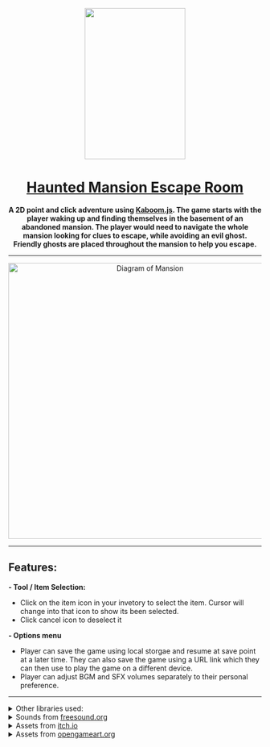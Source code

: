 

[<p align="center"> <img width="200" height="300" src="https://user-images.githubusercontent.com/96203831/161592220-83f84c1c-9618-402b-8c6f-94c4e2d01088.jpg" > </p>](https://team-grape.github.io/CapstoneProject/)

<div>
 <h1 align="center"> <a href="https://team-grape.github.io/CapstoneProject/"> Haunted Mansion Escape Room </a> </h>
</div>

<p align="center">
 <b>
 A 2D point and click adventure using <a href="https://kaboomjs.com/">Kaboom.js</a>. The game starts with the player waking up and finding themselves in the basement of an abandoned mansion. The player would need to navigate the whole mansion looking for clues to escape, while avoiding an evil ghost. Friendly ghosts are placed throughout the mansion to help you escape.
 </b>
</p>
 
 <hr />
 
<div align="center">
 <img 
      width="548" alt="Diagram of Mansion" 
      src="https://user-images.githubusercontent.com/96203831/161591984-e2110053-b8c2-4f67-b163-d3a77a76888b.png"
 >
</div>

<hr />

## Features:
 **- Tool / Item Selection:**
   - Click on the item icon in your invetory to select the item. Cursor will change into that icon to show its been selected. 
   - Click cancel icon to deselect it
   
 **- Options menu**
   - Player can save the game using local storgae and resume at save point at a later time. They can also save the game using a URL link which they can then use to play the game on a different device. 
   - Player can adjust BGM and SFX volumes separately to their personal preference. 

<hr />

<details>
  <summary>Other libraries used:</summary>

  - [mermaid](https://github.com/mermaid-js/mermaid) for flowcharting
  - [three.js](https://github.com/mrdoob/three.js/) for 3d scenes
  - [json-url](https://github.com/masotime/json-url) for save as url compression
</details>

<details>
 <summary>Sounds from <a href="https://freesound.org/">freesound.org</a></summary>
 
  - [Horror Theme Loop](https://freesound.org/people/Mrthenoronha/sounds/530277/) by Mrthenoronha
  - [UI Click](https://freesound.org/people/EminYILDIRIM/sounds/536108/) by EminYILDIRIM
  - [Vintage Camera Flash Powder and Shutter](https://freesound.org/people/Werra/sounds/232130/) by Werra
  - [Ambience, Wind Chimes, A](https://freesound.org/people/InspectorJ/sounds/353501/) by InspectorJ
  - [Synth glockenspiel bell item money gold coin pick up](https://freesound.org/people/ryusa/sounds/531175/) by ryusa
  - [Crumble #7](https://freesound.org/people/abstraktgeneriert/sounds/348952/) by abstraktgeneriert
  - [Doors, glass door, frame door, open, close, reverb, door creaking](https://freesound.org/people/SFX_AFRIK/sounds/584855/) by SFX_AFRIK
  - [Wooden_Drawer_open_close_2](https://freesound.org/people/Rudmer_Rotteveel/sounds/364105/) by Rudmer_Rotteveel
  - [hotel_room_door_locking](https://freesound.org/people/joedeshon/sounds/118232/) by joedeshon
</details>

<details>
 <summary>Assets from <a href="https://itch.io/">itch.io</a></summary>
 
  - [Graphic Assets](https://gleao.itch.io/haunted-house) by 	Gleao
  - [Skeleton Sprite Pack](https://jesse-m.itch.io/skeleton-pack) by Jesse Munguia
  - [Casual Game Buttons Vol. 02](https://viktor-gogela.itch.io/casual-game-buttons-vol-02) by Viktor Gogela
  - [Ghost Sprite Pack](https://master-blazter.itch.io/ghostspritepack) by Master Blazter
  - [Horror Game Monster Asset](https://spruce-studios.itch.io/monster-art) by Spruce Studios
  - [Pixel-Art Interiors](https://dreamypixelart.itch.io/pixel-art-interiors) by DreamyPixelArt
  - [Pixel Mart](https://ghostpixxells.itch.io/pixel-mart) by ghostpixxells
  - [House-tileset](https://maschiat.itch.io/house-tileset) by maschiaT
</details>
 
<details>
 <summary>Assets from <a href="https://opengameart.org/">opengameart.org</a></summary>
 
  - [Base Object Kit!](https://opengameart.org/content/lpc-revised-base-object-kit) by ElizaWy
  - [Key Icons](https://opengameart.org/content/key-icons) by BizmasterStudios
  - [Flying book sprite sheet](https://opengameart.org/content/flying-book-sprite-sheet) by Ria_van_Montfort
  - [Numbers 0-9](https://opengameart.org/content/numbers-0-9-7x10px) by ahmadmanga
  - [Misc tile atlas](https://opengameart.org/content/lpc-misc-tile-atlas-interior-exterior-trees-bridges-furniture) by ak-blanc
</details>
  
